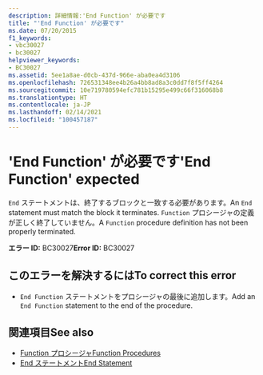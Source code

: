 ```yaml
---
description: 詳細情報:'End Function' が必要です
title: "'End Function' が必要です"
ms.date: 07/20/2015
f1_keywords:
- vbc30027
- bc30027
helpviewer_keywords:
- BC30027
ms.assetid: 5ee1a8ae-d0cb-437d-966e-aba0ea4d3106
ms.openlocfilehash: 726531348ee4b26a4bb8ad8a3c0dd7f8f5ff4264
ms.sourcegitcommit: 10e719780594efc781b15295e499c66f316068b8
ms.translationtype: HT
ms.contentlocale: ja-JP
ms.lasthandoff: 02/14/2021
ms.locfileid: "100457187"
---
```

# <a name="end-function-expected"></a><span data-ttu-id="33154-103">'End Function' が必要です</span><span class="sxs-lookup"><span data-stu-id="33154-103">'End Function' expected</span></span>

<span data-ttu-id="33154-104">`End` ステートメントは、終了するブロックと一致する必要があります。</span><span class="sxs-lookup"><span data-stu-id="33154-104">An `End` statement must match the block it terminates.</span></span> <span data-ttu-id="33154-105">`Function` プロシージャの定義が正しく終了していません。</span><span class="sxs-lookup"><span data-stu-id="33154-105">A `Function` procedure definition has not been properly terminated.</span></span>  
  
 <span data-ttu-id="33154-106">**エラー ID:** BC30027</span><span class="sxs-lookup"><span data-stu-id="33154-106">**Error ID:** BC30027</span></span>  
  
## <a name="to-correct-this-error"></a><span data-ttu-id="33154-107">このエラーを解決するには</span><span class="sxs-lookup"><span data-stu-id="33154-107">To correct this error</span></span>  
  
- <span data-ttu-id="33154-108">`End Function` ステートメントをプロシージャの最後に追加します。</span><span class="sxs-lookup"><span data-stu-id="33154-108">Add an `End Function` statement to the end of the procedure.</span></span>  
  
## <a name="see-also"></a><span data-ttu-id="33154-109">関連項目</span><span class="sxs-lookup"><span data-stu-id="33154-109">See also</span></span>

- [<span data-ttu-id="33154-110">Function プロシージャ</span><span class="sxs-lookup"><span data-stu-id="33154-110">Function Procedures</span></span>](../programming-guide/language-features/procedures/function-procedures.md)
- [<span data-ttu-id="33154-111">End ステートメント</span><span class="sxs-lookup"><span data-stu-id="33154-111">End Statement</span></span>](../language-reference/statements/end-statement.md)
